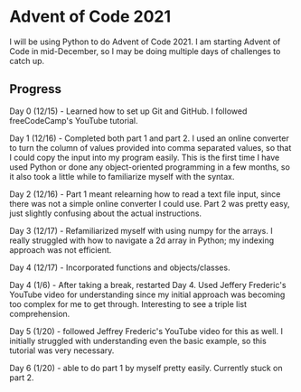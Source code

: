 # Advent of Code 2021

I will be using Python to do Advent of Code 2021. I am starting Advent of Code in mid-December, so I may be doing multiple days of challenges to catch up.

## Progress
Day 0 (12/15) - Learned how to set up Git and GitHub. I followed freeCodeCamp's YouTube tutorial.

Day 1 (12/16) - Completed both part 1 and part 2. I used an online converter to turn the column of values provided into comma separated values, so that I could copy the input into my program easily. This is the first time I have used Python or done any object-oriented programming in a few months, so it also took a little while to familiarize myself with the syntax.

Day 2 (12/16) - Part 1 meant relearning how to read a text file input, since there was not a simple online converter I could use. Part 2 was pretty easy, just slightly confusing about the actual instructions.

Day 3 (12/17) - Refamiliarized myself with using numpy for the arrays. I really struggled with how to navigate a 2d array in Python; my indexing approach was not efficient.

Day 4 (12/17) - Incorporated functions and objects/classes.

Day 4 (1/6) - After taking a break, restarted Day 4. Used Jeffery Frederic's YouTube video for understanding since my initial approach was becoming too complex for me to get through. Interesting to see a triple list comprehension.

Day 5 (1/20) - followed Jeffrey Frederic's YouTube video for this as well. I initially struggled with understanding even the basic example, so this tutorial was very necessary.

Day 6 (1/20) - able to do part 1 by myself pretty easily. Currently stuck on part 2.